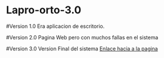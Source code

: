 # Lapro-orto-3.0

#Version 1.0 Era aplicacion de escritorio.

#Version 2.0 Pagina Web pero con muchos fallas en el sistema

#Version 3.0 Version Final del sistema 
<a href="http://www.lapro-orto.top.mx">Enlace hacia a la pagina</a>
